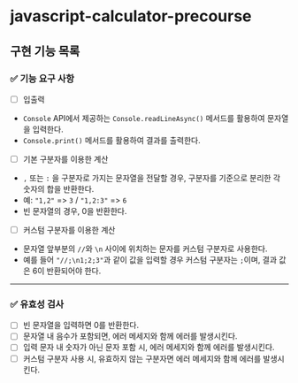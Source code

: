 # javascript-calculator-precourse

## 구현 기능 목록

### ✅ 기능 요구 사항

- [ ] 입출력
- `Console` API에서 제공하는 `Console.readLineAsync()` 메서드를 활용하여 문자열을 입력한다.
- `Console.print()` 메서드를 활용하여 결과를 출력한다.
- [ ] 기본 구분자를 이용한 계산
- `,` 또는 `:` 을 구분자로 가지는 문자열을 전달할 경우, 구분자를 기준으로 분리한 각 숫자의 합을 반환한다.
- 예: `"1,2"` => `3` / `"1,2:3"` => `6`
- 빈 문자열의 경우, 0을 반환한다.
- [ ] 커스텀 구분자를 이용한 계산
- 문자열 앞부분의 `//`와 `\n` 사이에 위치하는 문자를 커스텀 구분자로 사용한다.
- 예를 들어 `"//;\n1;2;3"`과 같이 값을 입력할 경우 커스텀 구분자는 `;`이며, 결과 값은 6이 반환되어야 한다.

---

### ✅ 유효성 검사

- [ ] 빈 문자열을 입력하면 0를 반환한다.
- [ ] 문자열 내 음수가 포함되면, 에러 메세지와 함께 에러를 발생시킨다.
- [ ] 입력 문자 내 숫자가 아닌 문자 포함 시, 에러 메세지와 함께 에러를 발생시킨다.
- [ ] 커스텀 구분자 사용 시, 유효하지 않는 구분자면 에러 메세지와 함께 에러를 발생시킨다.
